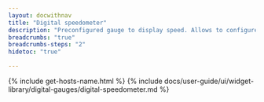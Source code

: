 ```yaml
---
layout: docwithnav
title: "Digital speedometer"
description: "Preconfigured gauge to display speed. Allows to configure speed range, gradient colors, and other settings."
breadcrumbs: "true"
breadcrumbs-steps: "2"
hidetoc: "true"

---
```

{% include get-hosts-name.html %}
{% include docs/user-guide/ui/widget-library/digital-gauges/digital-speedometer.md %}
